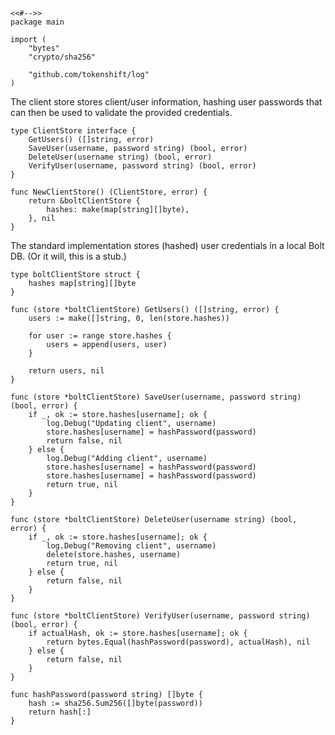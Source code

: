 	<<#-->>
	package main

	import (
		"bytes"
		"crypto/sha256"

		"github.com/tokenshift/log"
	)

The client store stores client/user information, hashing user passwords that
can then be used to validate the provided credentials.

	type ClientStore interface {
		GetUsers() ([]string, error)
		SaveUser(username, password string) (bool, error)
		DeleteUser(username string) (bool, error)
		VerifyUser(username, password string) (bool, error)
	}

	func NewClientStore() (ClientStore, error) {
		return &boltClientStore {
			hashes: make(map[string][]byte),
		}, nil
	}

The standard implementation stores (hashed) user credentials in a local Bolt DB.
(Or it will, this is a stub.)

	type boltClientStore struct {
		hashes map[string][]byte
	}

	func (store *boltClientStore) GetUsers() ([]string, error) {
		users := make([]string, 0, len(store.hashes))

		for user := range store.hashes {
			users = append(users, user)
		}

		return users, nil
	}

	func (store *boltClientStore) SaveUser(username, password string) (bool, error) {
		if _, ok := store.hashes[username]; ok {
			log.Debug("Updating client", username)
			store.hashes[username] = hashPassword(password)
			return false, nil
		} else {
			log.Debug("Adding client", username)
			store.hashes[username] = hashPassword(password)
			store.hashes[username] = hashPassword(password)
			return true, nil
		}
	}

	func (store *boltClientStore) DeleteUser(username string) (bool, error) {
		if _, ok := store.hashes[username]; ok {
			log.Debug("Removing client", username)
			delete(store.hashes, username)
			return true, nil
		} else {
			return false, nil
		}
	}

	func (store *boltClientStore) VerifyUser(username, password string) (bool, error) {
		if actualHash, ok := store.hashes[username]; ok {
			return bytes.Equal(hashPassword(password), actualHash), nil
		} else {
			return false, nil
		}
	}

	func hashPassword(password string) []byte {
		hash := sha256.Sum256([]byte(password))
		return hash[:]
	}
